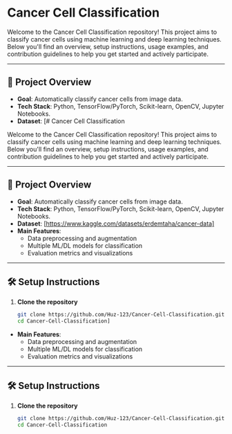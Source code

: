 # Cancer Cell Classification

Welcome to the Cancer Cell Classification repository! This project aims to classify cancer cells using machine learning and deep learning techniques. Below you'll find an overview, setup instructions, usage examples, and contribution guidelines to help you get started and actively participate.

---

## 🚀 Project Overview

- **Goal**: Automatically classify cancer cells from image data.
- **Tech Stack**: Python, TensorFlow/PyTorch, Scikit-learn, OpenCV, Jupyter Notebooks.
- **Dataset**: [# Cancer Cell Classification

Welcome to the Cancer Cell Classification repository! This project aims to classify cancer cells using machine learning and deep learning techniques. Below you'll find an overview, setup instructions, usage examples, and contribution guidelines to help you get started and actively participate.

---

## 🚀 Project Overview

- **Goal**: Automatically classify cancer cells from image data.
- **Tech Stack**: Python, TensorFlow/PyTorch, Scikit-learn, OpenCV, Jupyter Notebooks.
- **Dataset**: [https://www.kaggle.com/datasets/erdemtaha/cancer-data]
- **Main Features**:
  - Data preprocessing and augmentation
  - Multiple ML/DL models for classification
  - Evaluation metrics and visualizations

---

## 🛠️ Setup Instructions

1. **Clone the repository**
   ```bash
   git clone https://github.com/Huz-123/Cancer-Cell-Classification.git
   cd Cancer-Cell-Classification]
- **Main Features**:
  - Data preprocessing and augmentation
  - Multiple ML/DL models for classification
  - Evaluation metrics and visualizations

---

## 🛠️ Setup Instructions

1. **Clone the repository**
   ```bash
   git clone https://github.com/Huz-123/Cancer-Cell-Classification.git
   cd Cancer-Cell-Classification
